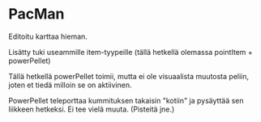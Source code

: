 # PacMan

Editoitu karttaa hieman.

Lisätty tuki useammille item-tyypeille (tällä hetkellä olemassa pointItem + powerPellet)

Tällä hetkellä powerPellet toimii, mutta ei ole visuaalista muutosta peliin, joten et tiedä milloin se on aktiivinen.

PowerPellet teleporttaa kummituksen takaisin "kotiin" ja pysäyttää sen liikkeen hetkeksi. Ei tee vielä muuta. (Pisteitä jne.)
